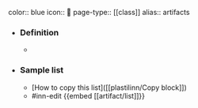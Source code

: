 color:: blue
icon:: 🧿
page-type:: [[class]]
alias:: artifacts

- ### Definition 
  - 
- ### Sample list
  - [How to copy this list]([[plastilinn/Copy block]])
  - #inn-edit {{embed [[artifact/list]]}}



